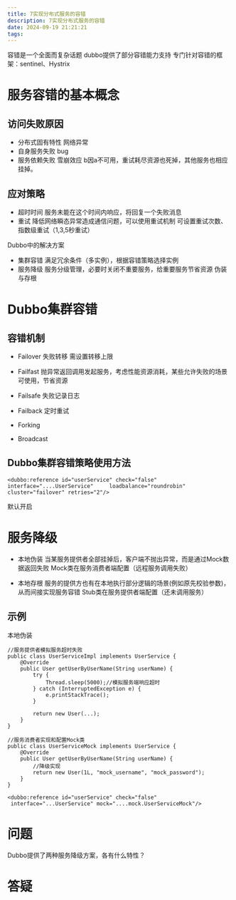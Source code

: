 ```yaml
---
title: 7实现分布式服务的容错
description: 7实现分布式服务的容错
date: 2024-09-19 21:21:21
tags:
---
```

容错是一个全面而复杂话题
dubbo提供了部分容错能力支持
专门针对容错的框架：sentinel、Hystrix
# 服务容错的基本概念

## 访问失败原因
- 分布式固有特性
网络异常
- 自身服务失败 
bug
- 服务依赖失败
雪崩效应 b因a不可用，重试耗尽资源也死掉，其他服务也相应挂掉。

## 应对策略
- 超时时间
服务未能在这个时间内响应，将回复一个失败消息
- 重试
降低网络瞬态异常造成通信问题，可以使用重试机制
可设置重试次数、指数级重试（1,3,5秒重试）

Dubbo中的解决方案
- 集群容错
满足冗余条件（多实例），根据容错策略选择实例
- 服务降级
服务分级管理，必要时关闭不重要服务，给重要服务节省资源
伪装与存根

# Dubbo集群容错

## 容错机制

- Failover 
失败转移 需设置转移上限
- Failfast
抛异常返回调用发起服务，考虑性能资源消耗，某些允许失败的场景可使用，节省资源
- Failsafe
失败记录日志
- Failback
定时重试
- Forking

- Broadcast

## Dubbo集群容错策略使用方法
```
<dubbo:reference id="userService" check="false" interface="....UserService" 	loadbalance="roundrobin" cluster="failover" retries="2"/>
```
默认开启

# 服务降级
- 本地伪装
当某服务提供者全部挂掉后，客户端不抛出异常，而是通过Mock数据返回失败
Mock类在服务消费者端配置（远程服务调用失败）

- 本地存根
服务的提供方也有在本地执行部分逻辑的场景(例如原先校验参数)，从而间接实现服务容错
Stub类在服务提供者端配置（还未调用服务）

## 示例
本地伪装
```
//服务提供者模拟服务超时失败
public class UserServiceImpl implements UserService {
    @Override
    public User getUserByUserName(String userName) {
        try {
            Thread.sleep(5000);//模拟服务端响应超时
        } catch (InterruptedException e) {
            e.printStackTrace();
        }

        return new User(...);
    }
}

//服务消费者实现和配置Mock类
public class UserServiceMock implements UserService {
    @Override
    public User getUserByUserName(String userName) {
        //降级实现
        return new User(1L, "mock_username", "mock_password");
    }
}
```

```
<dubbo:reference id="userService" check="false"   
 interface="...UserService" mock="....mock.UserServiceMock"/>
```

# 问题
Dubbo提供了两种服务降级方案，各有什么特性？



# 答疑
 